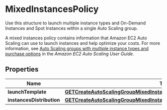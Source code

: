 

# MixedInstancesPolicy

<p>Use this structure to launch multiple instance types and On-Demand Instances and Spot Instances within a single Auto Scaling group.</p> <p>A mixed instances policy contains information that Amazon EC2 Auto Scaling can use to launch instances and help optimize your costs. For more information, see <a href=\"https://docs.aws.amazon.com/autoscaling/ec2/userguide/ec2-auto-scaling-mixed-instances-groups.html\">Auto Scaling groups with multiple instance types and purchase options</a> in the <i>Amazon EC2 Auto Scaling User Guide</i>.</p>

## Properties

| Name | Type | Description | Notes |
|------------ | ------------- | ------------- | -------------|
|**launchTemplate** | [**GETCreateAutoScalingGroupMixedInstancesPolicyParameterLaunchTemplate**](GETCreateAutoScalingGroupMixedInstancesPolicyParameterLaunchTemplate.md) |  |  [optional] |
|**instancesDistribution** | [**GETCreateAutoScalingGroupMixedInstancesPolicyParameterInstancesDistribution**](GETCreateAutoScalingGroupMixedInstancesPolicyParameterInstancesDistribution.md) |  |  [optional] |



